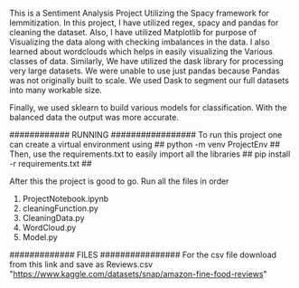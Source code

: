 This is a Sentiment Analysis Project Utilizing the Spacy framework for lemmitization.
In this project, I have utilized regex, spacy and pandas for cleaning the dataset.
Also, I have utilized Matplotlib for purpose of Visualizing the data along with checking imbalances in the data.
I also learned about wordclouds which helps in easily visualizing the Various classes of data. 
Similarly, We have utilized the dask library for processing very large datasets. We were unable to use just pandas because Pandas was not
originally built to scale. We used Dask to segment our full datasets into many workable size.
 
Finally, we used sklearn to build various models for classification. With the balanced data the output was more accurate.

############    RUNNING   #################
To run this project one can create a virtual environment using  ##  python -m venv ProjectEnv  ##
Then, use the requirements.txt to easily import all the libraries  ## pip install -r requirements.txt  ##

After this the project is good to go. Run all the files in order
1. ProjectNotebook.ipynb
2. cleaningFunction.py
3. CleaningData.py
4. WordCloud.py
5. Model.py


############# FILES  ################
For the csv file download from this link and save as Reviews.csv
"https://www.kaggle.com/datasets/snap/amazon-fine-food-reviews"

